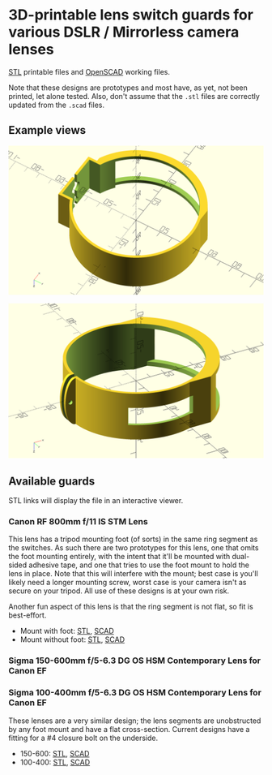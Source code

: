# 3D-printable lens switch guards for various DSLR / Mirrorless camera lenses

[STL](https://en.wikipedia.org/wiki/STL_(file_format)) printable files and [OpenSCAD](https://openscad.org) working files.

Note that these designs are prototypes and most have, as yet, not been printed, let alone tested.
Also, don't assume that the `.stl` files are correctly updated from the `.scad` files.

## Example views

![800mmRing.png](docs/800mmRing.png)

![SigmaRing.png](docs/SigmaRing.png)

## Available guards

STL links will display the file in an interactive viewer.

### Canon RF 800mm f/11 IS STM Lens

This lens has a tripod mounting foot (of sorts) in the same ring segment as the switches.
As such there are two prototypes for this lens, one that omits the foot mounting entirely,
with the intent that it'll be mounted with dual-sided adhesive tape, and one that tries to 
use the foot mount to hold the lens in place. Note that this will interfere with the mount;
best case is you'll likely need a longer mounting screw, worst case is your camera isn't as
secure on your tripod. All use of these designs is at your own risk.

Another fun aspect of this lens is that the ring segment is not flat, so fit is best-effort.

* Mount with foot: [STL](CanonRF800f11SwitchRingFoot.stl), [SCAD](CanonRF800f11SwitchRingFoot.scad)
* Mount without foot: [STL](CanonRF800f11SwitchRingNoFoot.stl), [SCAD](CanonRF800f11SwitchRingNoFoot.scad)

### Sigma 150-600mm f/5-6.3 DG OS HSM Contemporary Lens for Canon EF
### Sigma 100-400mm f/5-6.3 DG OS HSM Contemporary Lens for Canon EF

These lenses are a very similar design; the lens segments are unobstructed by any foot mount 
and have a flat cross-section. Current designs have a fitting for a #4 closure bolt on the underside.

* 150-600: [STL](Sigma150-600SwitchRing.stl), [SCAD](Sigma150-600SwitchRing.scad)
* 100-400: [STL](Sigma100-400SwitchRing.stl), [SCAD](Sigma100-400SwitchRing.scad)
